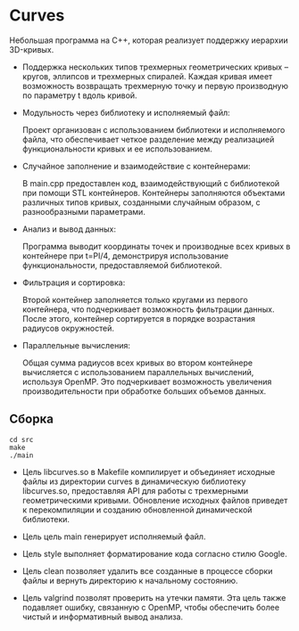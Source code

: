 # Curves

Небольшая программа на C++, которая реализует поддержку иерархии 3D-кривых.

- Поддержка нескольких типов трехмерных геометрических кривых – кругов, эллипсов и трехмерных спиралей. Каждая кривая имеет возможность возвращать трехмерную точку и первую производную по параметру t вдоль кривой.

- Модульность через библиотеку и исполняемый файл:

  
    Проект организован с использованием библиотеки и исполняемого файла, что обеспечивает четкое разделение между реализацией функциональности кривых и ее использованием.

- Случайное заполнение и взаимодействие с контейнерами:

  
    В main.cpp предоставлен код, взаимодействующий с библиотекой при помощи STL контейнеров. Контейнеры заполняются объектами различных типов кривых, созданными случайным образом, с разнообразными параметрами.

- Анализ и вывод данных:

  
    Программа выводит координаты точек и производные всех кривых в контейнере при t=PI/4, демонстрируя использование функциональности, предоставляемой библиотекой.

- Фильтрация и сортировка:

  
    Второй контейнер заполняется только кругами из первого контейнера, что подчеркивает возможность фильтрации данных. После этого, контейнер сортируется в порядке возрастания радиусов окружностей.

- Параллельные вычисления:

  
    Общая сумма радиусов всех кривых во втором контейнере вычисляется с использованием параллельных вычислений, используя OpenMP. Это подчеркивает возможность увеличения производительности при обработке больших объемов данных.

## Сборка

```
cd src
make
./main
```

- Цель libcurves.so в Makefile компилирует и объединяет исходные файлы из директории curves в динамическую библиотеку libcurves.so, предоставляя API для работы с трехмерными геометрическими кривыми. Обновление исходных файлов приведет к перекомпиляции и созданию обновленной динамической библиотеки.

- Цель цель main генерирует исполняемый файл.

- Цель style выполняет форматирование кода согласно стилю Google.

- Цель clean позволяет удалить все созданные в процессе сборки файлы и вернуть директорию к начальному состоянию.

- Цель valgrind позволят проверить на утечки памяти. Эта цель также подавляет ошибку, связанную с OpenMP, чтобы обеспечить более чистый и информативный вывод анализа.

